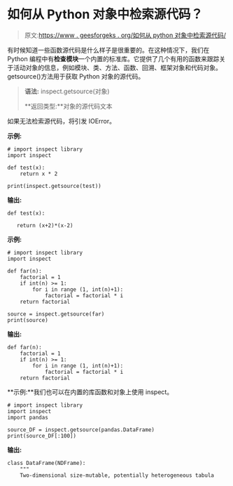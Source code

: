 # 如何从 Python 对象中检索源代码？

> 原文:[https://www . geesforgeks . org/如何从 python 对象中检索源代码/](https://www.geeksforgeeks.org/how-to-retrieve-source-code-from-python-objects/)

有时候知道一些函数源代码是什么样子是很重要的。在这种情况下，我们在 Python 编程中有**检查模块**一个内置的标准库。它提供了几个有用的函数来跟踪关于活动对象的信息，例如模块、类、方法、函数、回溯、框架对象和代码对象。getsource()方法用于获取 Python 对象的源代码。

> **语法:** inspect.getsource(对象)
> 
> **返回类型:**对象的源代码文本

如果无法检索源代码，将引发 IOError。

**示例:**

```
# import inspect library
import inspect

def test(x):
    return x * 2

print(inspect.getsource(test))
```

**输出:**

```
def test(x):

   return (x+2)*(x-2)

```

**示例:**

```
# import inspect library
import inspect

def far(n):
    factorial = 1
    if int(n) >= 1:
        for i in range (1, int(n)+1):
            factorial = factorial * i
    return factorial

source = inspect.getsource(far)
print(source)
```

**输出:**

```
def far(n):
    factorial = 1
    if int(n) >= 1:
        for i in range (1, int(n)+1):
            factorial = factorial * i
    return factorial

```

**示例:**我们也可以在内置的库函数和对象上使用 inspect。

```
# import inspect library
import inspect
import pandas

source_DF = inspect.getsource(pandas.DataFrame)
print(source_DF[:100])
```

**输出:**

```
class DataFrame(NDFrame):
    """
    Two-dimensional size-mutable, potentially heterogeneous tabula

```